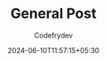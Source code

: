 ---
title: "General Post"
author: "Codefrydev"
weight: 100
date: 2024-06-10T11:57:15+05:30
dateString: June 2024
description: "Post For General Purpose" 
---